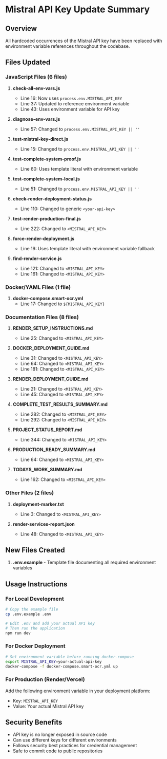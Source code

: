 # Mistral API Key Update Summary

## Overview
All hardcoded occurrences of the Mistral API key have been replaced with environment variable references throughout the codebase.

## Files Updated

### JavaScript Files (6 files)
1. **check-all-env-vars.js**
   - Line 16: Now uses `process.env.MISTRAL_API_KEY`
   - Line 37: Updated to reference environment variable
   - Line 43: Uses environment variable for API key

2. **diagnose-env-vars.js**
   - Line 57: Changed to `process.env.MISTRAL_API_KEY || ''`

3. **test-mistral-key-direct.js**
   - Line 15: Changed to `process.env.MISTRAL_API_KEY || ''`

4. **test-complete-system-proof.js**
   - Line 60: Uses template literal with environment variable

5. **test-complete-system-local.js**
   - Line 51: Changed to `process.env.MISTRAL_API_KEY || ''`

6. **check-render-deployment-status.js**
   - Line 110: Changed to generic `<your-api-key>`

7. **test-render-production-final.js**
   - Line 222: Changed to `<MISTRAL_API_KEY>`

8. **force-render-deployment.js**
   - Line 19: Uses template literal with environment variable fallback

9. **find-render-service.js**
   - Line 121: Changed to `<MISTRAL_API_KEY>`
   - Line 161: Changed to `<MISTRAL_API_KEY>`

### Docker/YAML Files (1 file)
1. **docker-compose.smart-ocr.yml**
   - Line 17: Changed to `${MISTRAL_API_KEY}`

### Documentation Files (8 files)
1. **RENDER_SETUP_INSTRUCTIONS.md**
   - Line 25: Changed to `<MISTRAL_API_KEY>`

2. **DOCKER_DEPLOYMENT_GUIDE.md**
   - Line 31: Changed to `<MISTRAL_API_KEY>`
   - Line 64: Changed to `<MISTRAL_API_KEY>`
   - Line 181: Changed to `<MISTRAL_API_KEY>`

3. **RENDER_DEPLOYMENT_GUIDE.md**
   - Line 21: Changed to `<MISTRAL_API_KEY>`
   - Line 45: Changed to `<MISTRAL_API_KEY>`

4. **COMPLETE_TEST_RESULTS_SUMMARY.md**
   - Line 282: Changed to `<MISTRAL_API_KEY>`
   - Line 292: Changed to `<MISTRAL_API_KEY>`

5. **PROJECT_STATUS_REPORT.md**
   - Line 344: Changed to `<MISTRAL_API_KEY>`

6. **PRODUCTION_READY_SUMMARY.md**
   - Line 64: Changed to `<MISTRAL_API_KEY>`

7. **TODAYS_WORK_SUMMARY.md**
   - Line 162: Changed to `<MISTRAL_API_KEY>`

### Other Files (2 files)
1. **deployment-marker.txt**
   - Line 3: Changed to `<MISTRAL_API_KEY>`

2. **render-services-report.json**
   - Line 48: Changed to `<MISTRAL_API_KEY>`

## New Files Created
1. **.env.example** - Template file documenting all required environment variables

## Usage Instructions

### For Local Development
```bash
# Copy the example file
cp .env.example .env

# Edit .env and add your actual API key
# Then run the application
npm run dev
```

### For Docker Deployment
```bash
# Set environment variable before running docker-compose
export MISTRAL_API_KEY=your-actual-api-key
docker-compose -f docker-compose.smart-ocr.yml up
```

### For Production (Render/Vercel)
Add the following environment variable in your deployment platform:
- Key: `MISTRAL_API_KEY`
- Value: Your actual Mistral API key

## Security Benefits
- API key is no longer exposed in source code
- Can use different keys for different environments
- Follows security best practices for credential management
- Safe to commit code to public repositories